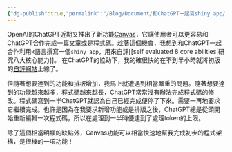 ```yaml
---
{"dg-publish":true,"permalink":"/Blog/Document/和ChatGPT一起寫shiny app/","title":"和ChatGPT一起寫shiny app","tags":["chatgpt","note","blog","R","shiny","research"],"created":"2024-10-31T13:28","updated":"2024-10-31T16:35"}
---
```



OpenAI的ChatGPT近期又推出了新功能[Canvas](https://openai.com/index/introducing-canvas/)，它讓使用者可以更容易和ChatGPT合作完成一篇文章或是程式碼。趁著這個機會，我想到和ChatGPT一起合作利用`R`語言撰寫一個`shiny app`，用來自評[[self evaluated 8 core abilities\|研究八大核心能力]]。
在ChatGPT的協助下，我的確很快的在不到半小時就將初版的[自評網站](https://drgttsu.shinyapps.io/myshinyapp/)上線了。

但隨著想要達到的功能和排板增加，我馬上就遭遇到相當嚴重的問題。隨著想要達到的功能越來越多，程式碼越來越長，ChatGPT常常沒有辦法完成程式碼的修改。程式碼寫到一半ChatGPT就認為自己已經完成便停了下來。需要一再地要求它繼續完成。也許是因為在我要求新增功能或是排版之後，ChatGPT總是從頭開始重新編輯一次程式碼，所以在處理到一半時便達到了處理token的上限。

除了這個相當明顯的缺點外，Canvas功能可以相當快速地幫我完成初步的程式架構，是很棒的一項功能！